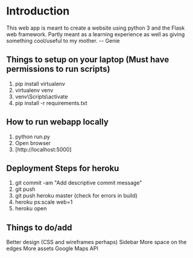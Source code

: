 # Introduction
This web app is meant to create a website using python 3 and the Flask web framework.
Partly meant as a learning experience as well as giving something cool/useful to my mother.
-- Genie

## Things to setup on your laptop (Must have permissions to run scripts)
1. pip install virtualenv
2. virtualenv venv
3. venv\Scripts\activate
4. pip install -r requirements.txt

## How to run webapp locally
1. python run.py
2. Open browser
3. [http://localhost:5000]

## Deployment Steps for heroku
1. git commit -am "Add descriptive commit message"
2. git push
3. git push heroku master (check for errors in build)
4. heroku ps:scale web=1
5. heroku open

## Things to do/add
Better design (CSS and wireframes perhaps)
Sidebar
More space on the edges
More assets
Google Maps API